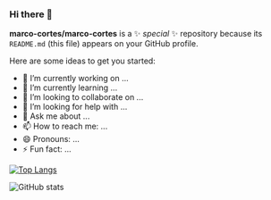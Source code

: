 ### Hi there 👋


**marco-cortes/marco-cortes** is a ✨ _special_ ✨ repository because its `README.md` (this file) appears on your GitHub profile.

Here are some ideas to get you started:

- 🔭 I’m currently working on ...
- 🌱 I’m currently learning ...
- 👯 I’m looking to collaborate on ...
- 🤔 I’m looking for help with ...
- 💬 Ask me about ...
- 📫 How to reach me: ...
- 😄 Pronouns: ...
- ⚡ Fun fact: ...

[![Top Langs](https://github-readme-stats.vercel.app/api/top-langs/?username=marco-cortes)](https://github.com/anuraghazra/github-readme-stats)

![GitHub stats](https://github-readme-stats.vercel.app/api?username=marco-cortes&show_icons=true&theme=radical)
